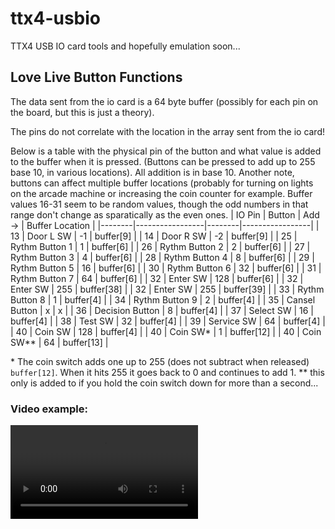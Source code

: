 # ttx4-usbio
TTX4 USB IO card tools and hopefully emulation soon...

## Love Live Button Functions

The data sent from the io card is a 64 byte buffer (possibly for each pin on the board, but this is just a theory).

The pins do not correlate with the location in the array sent from the io card!

Below is a table with the physical pin of the button and what value is added to the buffer when it is pressed. (Buttons can be pressed to add up to 255 base 10, in various locations). All addition is in base 10.
Another note, buttons can affect multiple buffer locations (probably for turning on lights on the arcade machine or increasing the coin counter for example.
Buffer values 16-31 seem to be random values, though the odd numbers in that range don't change as sparatically as the even ones.
| IO Pin | Button          | Add -> | Buffer Location |
|--------|-----------------|--------|-----------------|
| 13     | Door L SW       | -1     | buffer[9]       |
| 14     | Door R SW       | -2     | buffer[9]       |
| 25     | Rythm Button 1  | 1      | buffer[6]       |
| 26     | Rythm Button 2  | 2      | buffer[6]       |
| 27     | Rythm Button 3  | 4      | buffer[6]       |
| 28     | Rythm Button 4  | 8      | buffer[6]       |
| 29     | Rythm Button 5  | 16     | buffer[6]       |
| 30     | Rythm Button 6  | 32     | buffer[6]       |
| 31     | Rythm Button 7  | 64     | buffer[6]       |
| 32     | Enter SW        | 128    | buffer[6]       |
| 32     | Enter SW        | 255    | buffer[38]      |
| 32     | Enter SW        | 255    | buffer[39]      |
| 33     | Rythm Button 8  | 1      | buffer[4]       |
| 34     | Rythm Button 9  | 2      | buffer[4]       |
| 35     | Cansel Button   | x      | x               |
| 36     | Decision Button | 8      | buffer[4]       |
| 37     | Select SW       | 16     | buffer[4]       |
| 38     | Test SW         | 32     | buffer[4]       |
| 39     | Service SW      | 64     | buffer[4]       |
| 40     | Coin SW         | 128    | buffer[4]       |
| 40     | Coin SW*        | 1      | buffer[12]      |
| 40     | Coin SW**       | 64     | buffer[13]      |

\* The coin switch adds one up to 255 (does not subtract when released) `buffer[12]`. When it hits 255 it goes back to 0 and continues to add 1.
** this only is added to if you hold the coin switch down for more than a second...


### Video example:
![](https://raw.githubusercontent.com/641i130/ttx4-usbio/main/assets/monitor.mp4)
